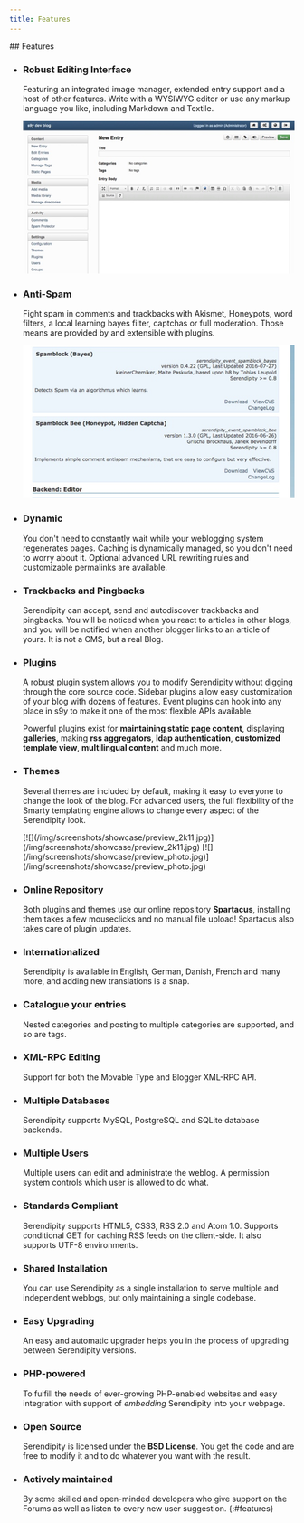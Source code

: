 ```yaml
---
title: Features
---
```


<section markdown="1">
## Features

* ### Robust Editing Interface
  Featuring an integrated image manager, extended entry support and a host of other features. Write with a WYSIWYG editor or use any markup language you like, including Markdown and Textile.

  [![](/img/screenshots/showcase/03_editor_thumb.jpg)](img/screenshots/showcase/03_editor.jpg)
* ### Anti-Spam
  Fight spam in comments and trackbacks with Akismet, Honeypots, word filters, a local learning bayes filter, captchas or full moderation. Those means are provided by and extensible with plugins.

  [![](/img/screenshots/showcase/05_spamplugins_thumb.jpg)](/img/screenshots/showcase/05_spamplugins.jpg)
* ### Dynamic
  You don't need to constantly wait while your weblogging system regenerates pages. Caching is dynamically managed, so you don't need to worry about it. Optional advanced URL rewriting rules and customizable permalinks are available.
* ### Trackbacks and Pingbacks
  Serendipity can accept, send and autodiscover trackbacks and pingbacks. You will be noticed when you react to articles in other blogs, and you will be notified when another blogger links to an article of yours. It is not a CMS, but a real Blog.
* ### Plugins
  A robust plugin system allows you to modify Serendipity without digging through the core source code. Sidebar plugins allow easy customization of your blog with dozens of features. Event plugins can hook into any place in s9y to make it one of the most flexible APIs available.

  Powerful plugins exist for **maintaining static page content**, displaying **galleries**, making **rss aggregators**, **ldap authentication**, **customized template view**, **multilingual content** and much more.
* ### Themes
  Several themes are included by default, making it easy to everyone to change the look of the blog. For advanced users, the full flexibility of the Smarty templating engine allows to change every aspect of the Serendipity look.

  <div id="featurethemes" markdown="1">
    [![](/img/screenshots/showcase/preview_2k11.jpg)](/img/screenshots/showcase/preview_2k11.jpg) [![](/img/screenshots/showcase/preview_photo.jpg)](/img/screenshots/showcase/preview_photo.jpg)
  <div>
* ### Online Repository
  Both plugins and themes use our online repository **Spartacus**, installing them takes a few mouseclicks and no manual file upload! Spartacus also takes care of plugin updates.
* ### Internationalized
  Serendipity is available in English, German, Danish, French and many more, and adding new translations is a snap.
* ### Catalogue your entries
  Nested categories and posting to multiple categories are supported, and so are tags.
* ### XML-RPC Editing
  Support for both the Movable Type and Blogger XML-RPC API.
* ### Multiple Databases
  Serendipity supports MySQL, PostgreSQL and SQLite database backends.
* ### Multiple Users
  Multiple users can edit and administrate the weblog. A permission system controls which user is allowed to do what.
* ### Standards Compliant
  Serendipity supports HTML5, CSS3, RSS 2.0 and Atom 1.0. Supports conditional GET for caching RSS feeds on the client-side. It also supports UTF-8 environments.
* ### Shared Installation
  You can use Serendipity as a single installation to serve multiple and independent weblogs, but only maintaining a single codebase.
* ### Easy Upgrading
  An easy and automatic upgrader helps you in the process of upgrading between Serendipity versions.
* ### PHP-powered
  To fulfill the needs of ever-growing PHP-enabled websites and easy integration with support of *embedding* Serendipity into your webpage.
* ### Open Source
  Serendipity is licensed under the **BSD License**. You get the code and are free to modify it and to do whatever you want with the result.
* ### Actively maintained
  By some skilled and open-minded developers who give support on the Forums as well as listen to every new user suggestion.
{:#features}

</section>
